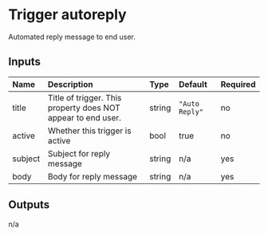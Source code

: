 # Trigger autoreply

Automated reply message to end user.

## Inputs

| Name    | Description                                                  | Type   | Default        | Required |
|:--------|:-------------------------------------------------------------|:-------|:---------------|:---------|
| title   | Title of trigger. This property does NOT appear to end user. | string | `"Auto Reply"` | no       |
| active  | Whether this trigger is active                               | bool   | true           | no       |
| subject | Subject for reply message                                    | string | n/a            | yes      |
| body    | Body for reply message                                       | string | n/a            | yes      |

## Outputs

n/a

